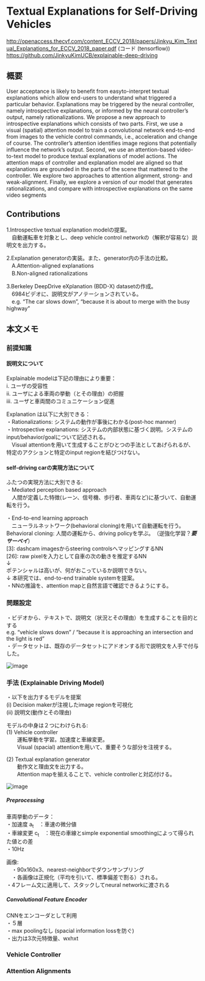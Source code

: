 # Textual Explanations for Self-Driving Vehicles
http://openaccess.thecvf.com/content_ECCV_2018/papers/Jinkyu_Kim_Textual_Explanations_for_ECCV_2018_paper.pdf
(コード (tensorflow))
https://github.com/JinkyuKimUCB/explainable-deep-driving

## 概要 

User acceptance is likely to benefit from easyto-interpret textual explanations which allow end-users to understand what triggered a particular behavior. Explanations may be triggered by the neural controller, namely introspective explanations, or informed by the neural controller’s
output, namely rationalizations. We propose a new approach to introspective explanations which consists of two parts. First, we use a visual (spatial) attention
model to train a convolutional network end-to-end from images to the vehicle
control commands, i.e., acceleration and change of course. The controller’s attention identifies image regions that potentially influence the network’s output.
Second, we use an attention-based video-to-text model to produce textual explanations of model actions. The attention maps of controller and explanation
model are aligned so that explanations are grounded in the parts of the scene that
mattered to the controller. We explore two approaches to attention alignment,
strong- and weak-alignment. Finally, we explore a version of our model that
generates rationalizations, and compare with introspective explanations on the
same video segments

## Contributions  
1.Introspective textual explanation modelの提案。  
　自動運転車を対象とし、deep vehicle control networkの（解釈が容易な）説明文を出力する。  
  
2.Explanation generatorの実装。また、generator内の手法の比較。  
　A.Attention-aligned explanations  
　B.Non-aligned rationalizations  
  
3.Berkeley DeepDrive eXplanation (BDD-X) datasetの作成。  
　6984ビデオに、説明文がアノテーションされている。  
　e.g. “The car slows down”, “because it is about to merge with the busy highway”  

## 本文メモ
### 前提知識
#### 説明文について
Explainable modelは下記の理由により重要：  
i. ユーザの受容性  
ii. ユーザによる車両の挙動（とその理由）の把握  
iii. ユーザと車両間のコミュニケーション促進  

Explanation は以下に大別できる：  
・Rationalizations: システムの動作が事後にわかる(post-hoc manner)  
・Introspective explanations: システムの内部状態に基づく説明。システムのinput/behavior/goalについて記述される。  
　Visual attentionを用いて生成することがひとつの手法としてあげられるが、特定のアクションと特定のinput regionを結びつけない。  

#### self-driving carの実現方法について
ふたつの実現方法に大別できる:  
・Mediated perception based approach  
　人間が定義した特徴(レーン、信号機、歩行者、車両など)に基づいて、自動運転を行う。  
  
・End-to-end learning approach  
　ニューラルネットワーク(behavioral cloning)を用いて自動運転を行う。  
Behavioral cloning: 人間の運転から、driving policyを学ぶ。　（逆強化学習？***要サーベイ***）  
[3]: dashcam imagesからsteering controlsへマッピングするNN  
[26]: raw pixelを入力として自車の次の動きを推定するNN  
↓  
ポテンシャルは高いが、何がおこっているか説明できない。  
↓
本研究では、end-to-end trainable systemを提案。  
・NNの推論を、attention mapと自然言語で確認できるようにする。  

### 問題設定  
・ビデオから、テキストで、説明文（状況とその理由）を生成することを目的とする  
e.g. “vehicle slows down” / “because it is approaching an intersection and the light is red”  
・データセットは、既存のデータセットにアドオンする形で説明文を人手で付与した。  

![image](https://user-images.githubusercontent.com/30098187/62769543-2817eb00-bad4-11e9-8a4a-18d0b35fd3d7.png)
  
### 手法 (Explainable Driving Model)  
・以下を出力するモデルを提案  
(i) Decision makerが注視したimage regionを可視化  
(ii) 説明文(動作とその理由)  
  
モデルの中身は２つにわけられる:  
(1) Vehicle controller  
　　運転挙動を学習。加速度と車線変更。  
　　Visual (spacial) attentionを用いて、重要そうな部分を注視する。  
  
(2) Textual explanation generator  
　　動作文と理由文を出力する。  
　　Attention mapを揃えることで、vehicle controllerと対応付ける。
  
![image](https://user-images.githubusercontent.com/30098187/62769627-55fd2f80-bad4-11e9-97d4-c3c499754a46.png)

##### Preprocessing
車両挙動のデータ：  
・加速度 a<sub>t</sub>　：車速の微分値  
・車線変更 c<sub>t</sub>　：現在の車線とsimple exponential smoothingによって得られた値との差  
・10Hz  
    
画像:    
　・90x160x3、nearest-neighborでダウンサンプリング  
　・各画像は正規化（平均を引いて、標準偏差で割る）される。  
・4フレーム文に適用して、スタックしてneural networkに渡される  

##### Convolutional Feature Encoder
CNNをエンコーダとして利用  
・５層  
・max poolingなし (spacial information lossを防ぐ)  
・出力は3次元特徴量、wxhxt  

### Vehicle Controller  


### Attention Alignments
